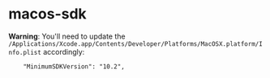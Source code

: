 # macos-sdk

**Warning**: You'll need to update the `/Applications/Xcode.app/Contents/Developer/Platforms/MacOSX.platform/Info.plist` accordingly:

```{.json}
	"MinimumSDKVersion": "10.2",
```
